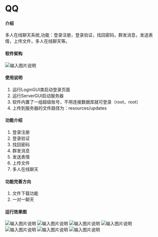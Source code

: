 # QQ

#### 介绍
  多人在线聊天系统,功能：登录注册，登录验证，找回密码，群发消息，发送表情，上传文件，多人在线聊天等。

#### 软件架构

![输入图片说明](https://images.gitee.com/uploads/images/2020/1118/144920_92ce8fa1_7436957.jpeg "QQ图片20201118144059.jpg")


#### 使用说明

1.  运行LoginGUI类启动登录页面
2.  运行ServerGUI启动服务器
3.  软件内置了一组超级账号，不用连接数据库就可登录（root，root）
4.  上传到服务器的文件路径为：resources/updates

#### 功能介绍
1.  登录注册
2.  登录验证
3.  找回密码
4.  群发消息
5.  发送表情
6.  上传文件
7.  多人在线聊天

#### 功能完善方向

1.  文件下载功能
2.  一对一聊天


#### 运行效果图
![输入图片说明](https://images.gitee.com/uploads/images/2020/1118/191618_5dc11425_7436957.png "login.PNG")
![输入图片说明](https://images.gitee.com/uploads/images/2020/1118/191705_b10c9eba_7436957.png "register.PNG")
![输入图片说明](https://images.gitee.com/uploads/images/2020/1118/191718_359b36e1_7436957.png "find.PNG")
![输入图片说明](https://images.gitee.com/uploads/images/2020/1118/191945_0c330a99_7436957.png "qq2.PNG")
![输入图片说明](https://images.gitee.com/uploads/images/2020/1118/191956_29189e57_7436957.png "face.PNG")
![输入图片说明](https://images.gitee.com/uploads/images/2020/1118/192009_d58ffbe8_7436957.png "file.PNG")
![输入图片说明](https://images.gitee.com/uploads/images/2020/1118/192017_d2132702_7436957.png "qq_server2.PNG")

